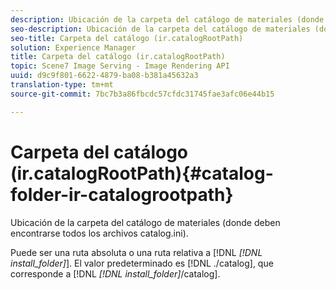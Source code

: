 ```yaml
---
description: Ubicación de la carpeta del catálogo de materiales (donde deben encontrarse todos los archivos catalog.ini).
seo-description: Ubicación de la carpeta del catálogo de materiales (donde deben encontrarse todos los archivos catalog.ini).
seo-title: Carpeta del catálogo (ir.catalogRootPath)
solution: Experience Manager
title: Carpeta del catálogo (ir.catalogRootPath)
topic: Scene7 Image Serving - Image Rendering API
uuid: d9c9f801-6622-4879-ba08-b381a45632a3
translation-type: tm+mt
source-git-commit: 7bc7b3a86fbcdc57cfdc31745fae3afc06e44b15

---
```



# Carpeta del catálogo (ir.catalogRootPath){#catalog-folder-ir-catalogrootpath}

Ubicación de la carpeta del catálogo de materiales (donde deben encontrarse todos los archivos catalog.ini).

Puede ser una ruta absoluta o una ruta relativa a [!DNL *[!DNL install_folder]*]. El valor predeterminado es [!DNL ./catalog], que corresponde a [!DNL *[!DNL install_folder]*/catalog].
